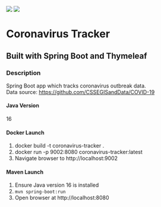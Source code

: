 ![](https://github.com/Lylio/image-repo/blob/master/logos/spring-boot.png?raw=true)
![](https://github.com/Lylio/image-repo/blob/master/logos/thymeleaf.png?raw=true)

# Coronavirus Tracker
## Built with Spring Boot and Thymeleaf

### Description
Spring Boot app which tracks coronavirus outbreak data.  
Data source: https://github.com/CSSEGISandData/COVID-19

#### Java Version
16

#### Docker Launch
1. docker build -t coronavirus-tracker .
2. docker run -p 9002:8080 coronavirus-tracker:latest
3. Navigate browser to http://localhost:9002

#### Maven Launch
1. Ensure Java version 16 is installed
2. `mvn spring-boot:run`
3. Open browser at http://localhost:8080

